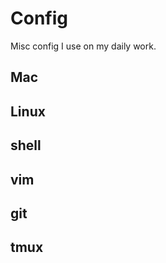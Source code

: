 # Config

Misc config I use on my daily work.

## Mac

## Linux

## shell

## vim

## git

## tmux


